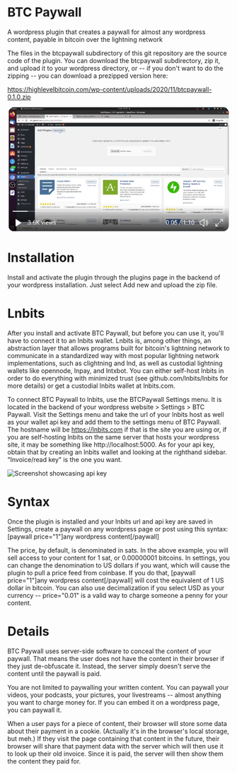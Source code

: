 # BTC Paywall
A wordpress plugin that creates a paywall for almost any wordpress content, payable in bitcoin over the lightning network

The files in the btcpaywall subdirectory of this git repository are the source code of the plugin. You can download the btcpaywall subdirectory, zip it, and upload it to your wordpress directory, or -- if you don't want to do the zipping -- you can download a prezipped version here:

https://highlevelbitcoin.com/wp-content/uploads/2020/11/btcpaywall-0.1.0.zip

[![Watch the guide](https://raw.githubusercontent.com/supertestnet/btcpaywall/main/images/Screenshot%202020-11-03%20at%207.16.49%20AM.png)](https://raw.githubusercontent.com/supertestnet/btcpaywall/main/videos/installation-guide.mp4)

# Installation

Install and activate the plugin through the plugins page in the backend of your wordpress installation. Just select Add new and upload the zip file.

# Lnbits

After you install and activate BTC Paywall, but before you can use it, you'll have to connect it to an lnbits wallet. Lnbits is, among other things, an abstraction layer that allows programs built for bitcoin's lightning network to communicate in a standardized way with most popular lightning network implementations, such as clightning and lnd, as well as custodial lightning wallets like opennode, lnpay, and lntxbot. You can either self-host lnbits in order to do everything with minimized trust (see github.com/lnbits/lnbits for more details) or get a custodial lnbits wallet at lnbits.com.

To connect BTC Paywall to lnbits, use the BTCPaywall Settings menu. It is located in the backend of your wordpress website > Settings > BTC Paywall. Visit the Settings menu and take the url of your lnbits host as well as your wallet api key and add them to the settings menu of BTC Paywall. The hostname will be https://lnbits.com if that is the site you are using or, if you are self-hosting lnbits on the same server that hosts your wordpress site, it may be something like http://localhost:5000. As for your api key, obtain that by creating an lnbits wallet and looking at the righthand sidebar. "Invoice/read key" is the one you want.

![Screenshot showcasing api key](https://github.com/supertestnet/btcpaywall/raw/main/images/lnbits-api-key-screenshot.png)

# Syntax

Once the plugin is installed and your lnbits url and api key are saved in Settings, create a paywall on any wordpress page or post using this syntax: [paywall price="1"]any wordpress content[/paywall]

The price, by default, is denominated in sats. In the above example, you will sell access to your content for 1 sat, or 0.00000001 bitcoins. In settings, you can change the denomination to US dollars if you want, which will cause the plugin to pull a price feed from coinbase. If you do that, [paywall price="1"]any wordpress content[/paywall] will cost the equivalent of 1 US dollar in bitcoin. You can also use decimalization if you select USD as your currency -- price="0.01" is a valid way to charge someone a penny for your content.

# Details

BTC Paywall uses server-side software to conceal the content of your paywall. That means the user does not have the content in their browser if they just de-obfuscate it. Instead, the server simply doesn't serve the content until the paywall is paid.

You are not limited to paywalling your written content. You can paywall your videos, your podcasts, your pictures, your livestreams -- almost anything you want to charge money for. If you can embed it on a wordpress page, you can paywall it.

When a user pays for a piece of content, their browser will store some data about their payment in a cookie. (Actually it's in the browser's local storage, but meh.) If they visit the page containing that content in the future, their browser will share that payment data with the server which will then use it to look up their old invoice. Since it is paid, the server will then show them the content they paid for.
